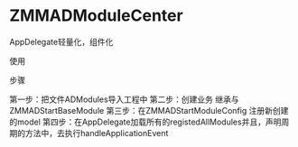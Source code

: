# ZMMADModuleCenter
 AppDelegate轻量化，组件化
 
 使用

 步骤
 
 第一步：把文件ADModules导入工程中
 第二步：创建业务 继承与ZMMADStartBaseModule
 第三步：在ZMMADStartModuleConfig 注册新创建的model
 第四步：在AppDelegate加载所有的registedAllModules并且，声明周期的方法中，去执行handleApplicationEvent
 
 
 
